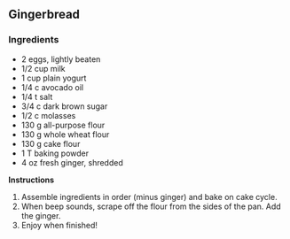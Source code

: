 ## Gingerbread

### Ingredients
* 2 eggs, lightly beaten
* 1/2 cup milk
* 1 cup plain yogurt
* 1/4 c avocado oil
* 1/4 t salt
* 3/4 c dark brown sugar
* 1/2 c molasses
* 130 g all-purpose flour
* 130 g whole wheat flour
* 130 g cake flour
* 1 T baking powder
* 4 oz fresh ginger, shredded

**Instructions**
1. Assemble ingredients in order (minus ginger) and bake on cake cycle. 
2. When beep sounds, scrape off the flour from the sides of the pan. Add the ginger. 
3. Enjoy when finished!
